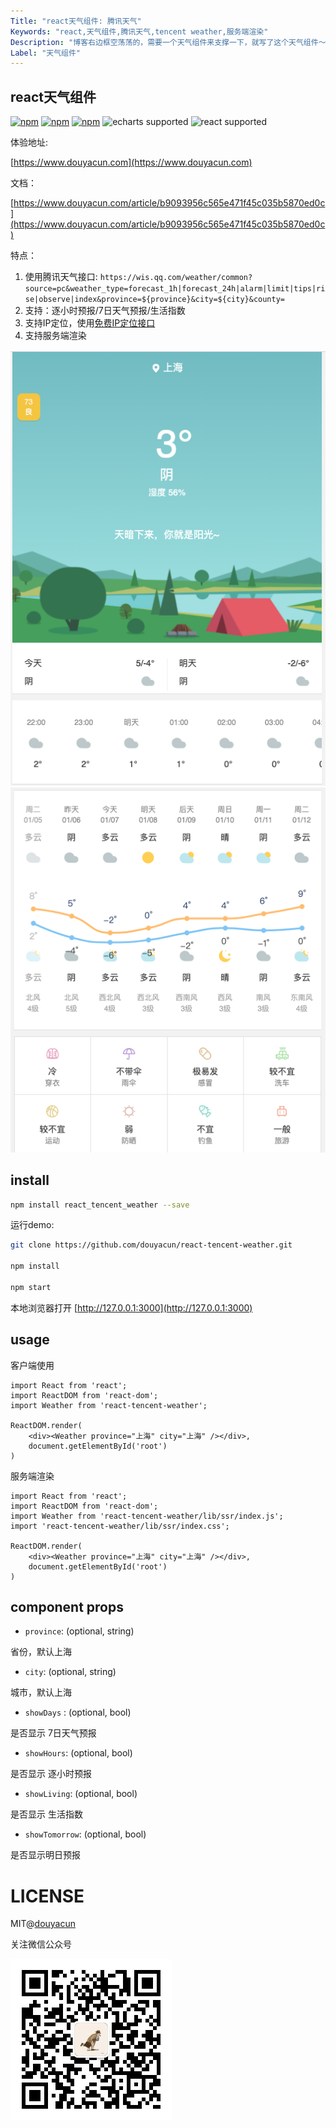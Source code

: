 ```yaml
---
Title: "react天气组件: 腾讯天气"
Keywords: "react,天气组件,腾讯天气,tencent weather,服务端渲染"
Description: "博客右边框空荡荡的，需要一个天气组件来支撑一下，就写了这个天气组件～"
Label: "天气组件"
---
```


## react天气组件

 [![npm](https://img.shields.io/npm/v/react-tencent-weather)](https://www.npmjs.com/package/react-tencent-weather) [![npm](https://img.shields.io/npm/dm/react-tencent-weather)](https://www.npmjs.com/package/react-tencent-weather) [![npm](https://img.shields.io/npm/l/react-tencent-weather)](https://www.npmjs.com/package/react-tencent-weather) ![echarts supported](https://img.shields.io/badge/echarts-%5E3.0.0%20%7C%7C%20%5E4.0.0-blue.svg) ![react supported](https://img.shields.io/badge/React-%5E16.8.0-blue.svg)

体验地址:

[https://www.douyacun.com](https://www.douyacun.com)

文档：

[https://www.douyacun.com/article/b9093956c565e471f45c035b5870ed0c](https://www.douyacun.com/article/b9093956c565e471f45c035b5870ed0c)

特点：

1. 使用腾讯天气接口: `https://wis.qq.com/weather/common?source=pc&weather_type=forecast_1h|forecast_24h|alarm|limit|tips|rise|observe|index&province=${province}&city=${city}&county=`
2. 支持：逐小时预报/7日天气预报/生活指数
3. 支持IP定位，使用[免费IP定位接口](https://www.douyacun.com/article/a57b58a343f051cf1fb9761a31d37693)
4. 支持服务端渲染

![react腾讯天气组件](assert/image-20210107225932253.png)
![react腾讯天气组件](assert/image-20210107230116155.png)


## install

```bash
npm install react_tencent_weather --save
```

运行demo:

```bash
git clone https://github.com/douyacun/react-tencent-weather.git

npm install

npm start
```

本地浏览器打开 [http://127.0.0.1:3000](http://127.0.0.1:3000)

## usage

客户端使用

```react
import React from 'react';
import ReactDOM from 'react-dom';
import Weather from 'react-tencent-weather';

ReactDOM.render(
    <div><Weather province="上海" city="上海" /></div>,
    document.getElementById('root')
)
```

服务端渲染

```react
import React from 'react';
import ReactDOM from 'react-dom';
import Weather from 'react-tencent-weather/lib/ssr/index.js';
import 'react-tencent-weather/lib/ssr/index.css';

ReactDOM.render(
    <div><Weather province="上海" city="上海" /></div>,
    document.getElementById('root')
)
```



## component props

- `province`: (optional, string)

省份，默认上海

- `city`: (optional, string)

城市，默认上海

- `showDays` : (optional, bool)

是否显示 7日天气预报

- `showHours`: (optional, bool)

是否显示 逐小时预报

- `showLiving`: (optional, bool)

是否显示 生活指数

- `showTomorrow`:  (optional, bool)

是否显示明日预报



# LICENSE

MIT@[douyacun](https://github.com/douyacun)

关注微信公众号

![douyacun](assert/douyacun_qrcode.jpg)
